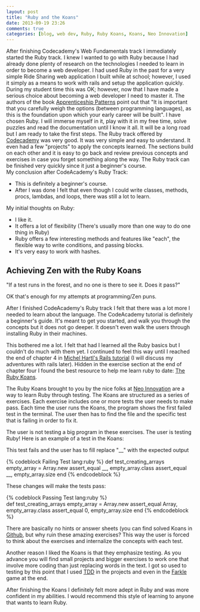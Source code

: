 ```yaml
---
layout: post
title: "Ruby and the Koans"
date: 2013-09-19 23:26
comments: true
categories: [blog, web dev, Ruby, Ruby Koans, Koans, Neo Innovation]
---
```


After finishing Codecademy's Web Fundamentals track I immediately started the Ruby track. I knew I wanted to go with Ruby because I had already done plenty of research on the technologies I needed to learn in order to become a web developer. I had used Ruby in the past for a very simple Ride Sharing web application I built while at school; however, I used it simply as a means to work with rails and setup the application quickly. During my student time this was OK; however, now that I have made a serious choice about becoming a web developer I need to master it.
The authors of the book <a href ="http://www.amazon.com/Apprenticeship-Patterns-Guidance-Aspiring-Craftsman/dp/0596518382/ref=sr_1_1?s=books&ie=UTF8&qid=1379649530&sr=1-1">Apprenticeship Patterns</a> point out that "It is important that you carefully weigh the options (between programming languages), as this is the foundation upon which your early career will be built". I have chosen Ruby. I will immerse myself in it, play with it in my free time, solve puzzles and read the documentation until I know it all. It will be a long road but I am ready to take the first steps. 
The Ruby track offered by <a href="http://www.codecademy.com/">Codecademy</a> was very good. It was very simple and easy to understand. It even had a few "projects" to apply the concepts learned. The sections build on each other and it is easy to go back and review previous concepts and exercises in case you forget something along the way. The Ruby track can be finished very quickly since it just a beginner's course.  
My conclusion after CodeAcademy's Ruby Track:
<ul>
<li>This is definitely a beginner's course.</li>
<li>After I was done I felt that even though I could write classes, methods, procs, lambdas, and loops, there was still a lot to learn.</li> 
</ul>
My initial thoughts on Ruby:
<ul>
<li>I like it.</li> 
<li>It offers a lot of flexibility (There's usually more than one way to do one thing in Ruby)</li>
<li>Ruby offers a few interesting methods and features like "each", the flexible way to write conditions, and passing blocks.</li>
<li>It's very easy to work with hashes.</li>
</ul>

<h2>Achieving Zen with the Ruby Koans </h2>
"If a test runs in the forest, and no one is there to see it. Does it pass?"

OK that's enough for my attempts at programming/Zen puns.

After I finished CodeAcademy's Ruby track I felt that there was a lot more I needed to learn about the language. The CodeAcademy tutorial is definitely a beginner's guide. It's meant to get you started, and walk you through the concepts but it does not go deeper. It doesn't even walk the users through installing Ruby in their machines. 

This bothered me a lot. I felt that had I learned all the Ruby basics but I couldn't do much with them yet. I continued to feel this way until I reached the end of chapter 4 in <a href="http://ruby.railstutorial.org/">Michel Hartl's Rails tutorial</a>  (I will discuss my adventures with rails later). Hidden in the exercise section at the end of chapter four I found the best resource to help me learn ruby to date: <a href="http://rubykoans.com/">The Ruby Koans</a>.

The Ruby Koans brought to you by the nice folks at <a href="http://www.neo.com/">Neo Innovation</a> are a way to learn Ruby through testing. The Koans are structured as a series of exercises. Each exercise includes one or more tests the user needs to make pass. Each time the user runs the Koans, the program shows the first failed test in the terminal. The user then has to find the file and the specific test that is failing in order to fix it. 

The user is not testing a big program in these exercises. The user is testing Ruby! Here is an example of a test in the Koans:
 
This test fails and the user has to fill replace "__" with the expected output

{% codeblock Failing Test lang:ruby %}
def test_creating_arrays
  empty_array = Array.new
  assert_equal __, empty_array.class
  assert_equal __, empty_array.size
end
{% endcodeblock %}
  
These changes will make the tests pass: 

{% codeblock Passing Test lang:ruby %}  
def test_creating_arrays
  empty_array = Array.new
  assert_equal Array, empty_array.class
  assert_equal 0, empty_array.size
end
{% endcodeblock %}


There are basically no hints or answer sheets (you can find solved Koans in <a href="https://github.com/">Github</a>, but why ruin these amazing exercises? This way the user is forced to think about the exercises and internalize the concepts with each test. 

Another reason I liked the Koans is that they emphasize testing. As you advance you will find small projects and bigger exercises to work one that involve more coding than just replacing words in the text. I got so used to testing by this point that I used <a href="http://en.wikipedia.org/wiki/Test-driven_development">TDD</a> in the projects and even in the <a href="http://en.wikipedia.org/wiki/Farkle">Farkle</a> game at the end. 

After finishing the Koans I definitely felt more adept in Ruby and was more confident in my abilities. I would recommend this style of learning to anyone that wants to learn Ruby.
